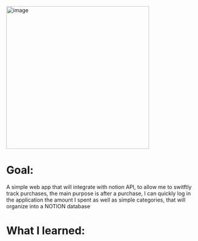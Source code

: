 
<img width="377" alt="image" src="https://github.com/ausbennett/notion-budget/assets/61357467/858d92ed-25ae-4beb-9aa6-b416065241eb">

# Goal:

A simple web app that will integrate with notion API, to allow me to switftly track purchases, the main purpose is after a purchase, I can quickly log in the application the amount I spent as well as simple categories, that will organize into a NOTION database


# What I learned:
